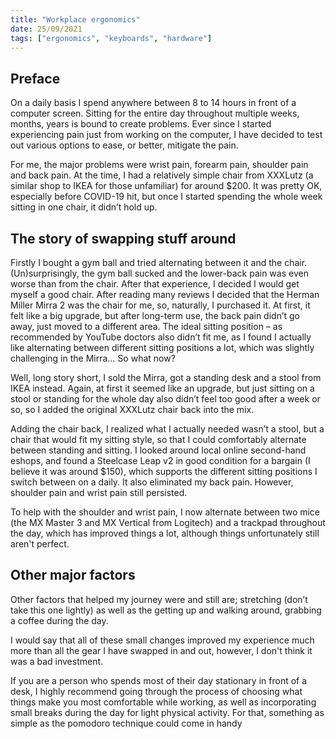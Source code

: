 ```yaml
---
title: "Workplace ergonomics"
date: 25/09/2021
tags: ["ergonomics", "keyboards", "hardware"]
---
```


## Preface

On a daily basis I spend anywhere between 8 to 14 hours in front of a computer screen. Sitting for the entire day throughout multiple weeks, months, years is bound to create problems. Ever since I started experiencing pain just from working on the computer, I have decided to test out various options to ease, or better, mitigate the pain.

For me, the major problems were wrist pain, forearm pain, shoulder pain and back pain. At the time, I had a relatively simple chair from XXXLutz (a similar shop to IKEA for those unfamiliar) for around $200. It was pretty OK, especially before COVID-19 hit, but once I started spending the whole week sitting in one chair, it didn’t hold up.

## The story of swapping stuff around

Firstly I bought a gym ball and tried alternating between it and the chair. (Un)surprisingly, the gym ball sucked and the lower-back pain was even worse than from the chair. After that experience, I decided I would get myself a good chair. After reading many reviews I decided that the Herman Miller Mirra 2 was the chair for me, so, naturally, I purchased it. At first, it felt like a big upgrade, but after long-term use, the back pain didn’t go away, just moved to a different area. The ideal sitting position – as recommended by YouTube doctors also didn’t fit me, as I found I actually like alternating between different sitting positions a lot, which was slightly challenging in the Mirra… So what now?

Well, long story short, I sold the Mirra, got a standing desk and a stool from IKEA instead. Again, at first it seemed like an upgrade, but just sitting on a stool or standing for the whole day also didn’t feel too good after a week or so, so I added the original XXXLutz chair back into the mix.

Adding the chair back, I realized what I actually needed wasn’t a stool, but a chair that would fit my sitting style, so that I could comfortably alternate between standing and sitting. I looked around local online second-hand eshops, and found a Steelcase Leap v2 in good condition for a bargain (I believe it was around $150), which supports the different sitting positions I switch between on a daily. It also eliminated my back pain. However, shoulder pain and wrist pain still persisted.

To help with the shoulder and wrist pain, I now alternate between two mice (the MX Master 3 and MX Vertical from Logitech) and a trackpad throughout the day, which has improved things a lot, although things unfortunately still aren't perfect.

## Other **major** factors

Other factors that helped my journey were and still are; stretching (don’t take this one lightly) as well as the getting up and walking around, grabbing a coffee during the day.

I would say that all of these small changes improved my experience much more than all the gear I have swapped in and out, however, I don't think it was a bad investment.

If you are a person who spends most of their day stationary in front of a desk, I highly recommend going through the process of choosing what things make you most comfortable while working, as well as incorporating small breaks during the day for light physical activity. For that, something as simple as the <link>pomodoro technique<link> could come in handy
